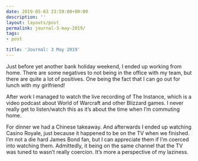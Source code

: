 ```yaml
---
date: 2019-05-03 23:59:00+00:00
description: ''
layout: layouts/post
permalink: journal-3-may-2019/
tags:
- post

title: 'Journal: 3 May 2019'
---
```


<p>Just before yet another bank holiday weekend, I ended up working from home. There are some negatives to not being in the office with my team, but there are quite a lot of positives. One being the fact that I can go out for lunch with my girlfriend!</p>
<p>After work I managed to watch the live recording of The Instance, which is a video podcast about World of Warcraft and other Blizzard games. I never really get to listen/watch this as it’s about the time when I’m commuting home.</p>
<p>For dinner we had a Chinese takeaway. And afterwards I ended up watching Casino Royale, just because it happened to be on the TV when we finished. I’m not a die hard James Bond fan, but I can appreciate them if I’m coerced into watching them. Admittedly, it being on the same channel that the TV was tuned to wasn’t really coercion. It’s more a perspective of my laziness.</p>
